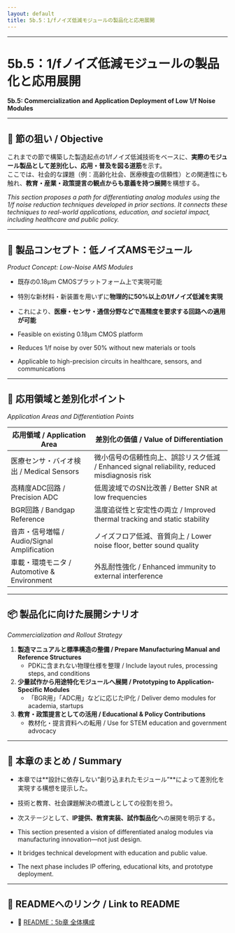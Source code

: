 ```yaml
---
layout: default
title: 5b.5：1/fノイズ低減モジュールの製品化と応用展開
---
```


---

# 5b.5：1/fノイズ低減モジュールの製品化と応用展開  
**5b.5: Commercialization and Application Deployment of Low 1/f Noise Modules**

---

## 🎯 節の狙い / Objective

これまでの節で構築した製造起点の1/fノイズ低減技術をベースに、**実際のモジュール製品として差別化し、応用・普及を図る道筋**を示す。  
ここでは、社会的な課題（例：高齢化社会、医療検査の信頼性）との関連性にも触れ、**教育・産業・政策提言の観点からも意義を持つ展開**を構想する。

*This section proposes a path for differentiating analog modules using the 1/f noise reduction techniques developed in prior sections. It connects these techniques to real-world applications, education, and societal impact, including healthcare and public policy.*

---

## 🚀 製品コンセプト：低ノイズAMSモジュール  
*Product Concept: Low-Noise AMS Modules*

- 既存の0.18μm CMOSプラットフォーム上で実現可能  
- 特別な新材料・新装置を用いずに**物理的に50%以上の1/fノイズ低減を実現**  
- これにより、**医療・センサ・通信分野などで高精度を要求する回路への適用が可能**

- Feasible on existing 0.18μm CMOS platform  
- Reduces 1/f noise by over 50% without new materials or tools  
- Applicable to high-precision circuits in healthcare, sensors, and communications

---

## 🧩 応用領域と差別化ポイント  
*Application Areas and Differentiation Points*

| 応用領域 / Application Area | 差別化の価値 / Value of Differentiation |
|----------------------------|-------------------------------------------|
| 医療センサ・バイオ検出 / Medical Sensors | 微小信号の信頼性向上、誤診リスク低減 / Enhanced signal reliability, reduced misdiagnosis risk |
| 高精度ADC回路 / Precision ADC | 低周波域でのSN比改善 / Better SNR at low frequencies |
| BGR回路 / Bandgap Reference | 温度追従性と安定性の両立 / Improved thermal tracking and static stability |
| 音声・信号増幅 / Audio/Signal Amplification | ノイズフロア低減、音質向上 / Lower noise floor, better sound quality |
| 車載・環境モニタ / Automotive & Environment | 外乱耐性強化 / Enhanced immunity to external interference |

---

## 📦 製品化に向けた展開シナリオ  
*Commercialization and Rollout Strategy*

1. **製造マニュアルと標準構造の整備 / Prepare Manufacturing Manual and Reference Structures**  
   - PDKに含まれない物理仕様を整理 / Include layout rules, processing steps, and conditions  
2. **少量試作から用途特化モジュールへ展開 / Prototyping to Application-Specific Modules**  
   - 「BGR用」「ADC用」などに応じたIP化 / Deliver demo modules for academia, startups  
3. **教育・政策提言としての活用 / Educational & Policy Contributions**  
   - 教材化・提言資料への転用 / Use for STEM education and government advocacy  

---

## 🏁 本章のまとめ / Summary

- 本章では**設計に依存しない“創り込まれたモジュール”**によって差別化を実現する構想を提示した。  
- 技術と教育、社会課題解決の橋渡しとしての役割を担う。  
- 次ステージとして、**IP提供、教育実装、試作製品化**への展開を明示する。

- This section presented a vision of differentiated analog modules via manufacturing innovation—not just design.  
- It bridges technical development with education and public value.  
- The next phase includes IP offering, educational kits, and prototype deployment.

---

## 🔗 READMEへのリンク / Link to README

- 📘 [README：5b章 全体構成](README.md)
